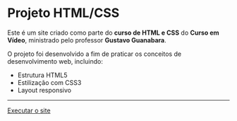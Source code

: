 # Projeto HTML/CSS

Este é um site criado como parte do **curso de HTML e CSS** do **Curso em Vídeo**, ministrado pelo professor **Gustavo Guanabara**.

O projeto foi desenvolvido a fim de praticar os conceitos de desenvolvimento web, incluindo:

- Estrutura HTML5
- Estilização com CSS3
- Layout responsivo

---

<a href="https://jenna428.github.io/teste/android">Executar o site</a>

